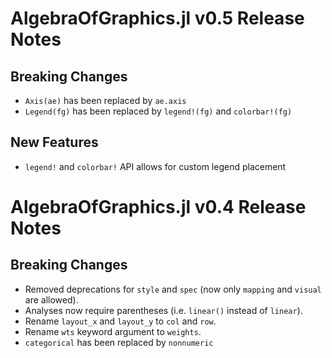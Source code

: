 # AlgebraOfGraphics.jl v0.5 Release Notes

## Breaking Changes

- `Axis(ae)` has been replaced by `ae.axis`
- `Legend(fg)` has been replaced by `legend!(fg)` and `colorbar!(fg)`

## New Features

- `legend!` and `colorbar!` API allows for custom legend placement

# AlgebraOfGraphics.jl v0.4 Release Notes

## Breaking Changes

- Removed deprecations for `style` and `spec` (now only `mapping` and `visual` are allowed).
- Analyses now require parentheses (i.e. `linear()` instead of `linear`).
- Rename `layout_x` and `layout_y` to `col` and `row`.
- Rename `wts` keyword argument to `weights`.
- `categorical` has been replaced by `nonnumeric`